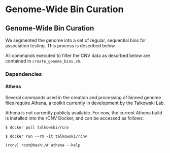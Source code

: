 # Genome-Wide Bin Curation  

## Genome-Wide Bin Curation  

We segmented the genome into a set of regular, sequential bins for association testing. This process is described below.  

All commands executed to filter the CNV data as descrbed below are contained in `create_genome_bins.sh`.  

### Dependencies  

#### Athena  
Several commands used in the creation and processing of binned genome files require Athena, a toolkit currently in development by the Talkowski Lab.  

Athena is not currently publicly available. For now, the current Athena build is installed into the rCNV Docker, and can be accessed as follows:  
```
$ docker pull talkowski/rcnv

$ docker run --rm -it talkowski/rcnv

(rcnv) root@hash:/# athena --help

 
```
